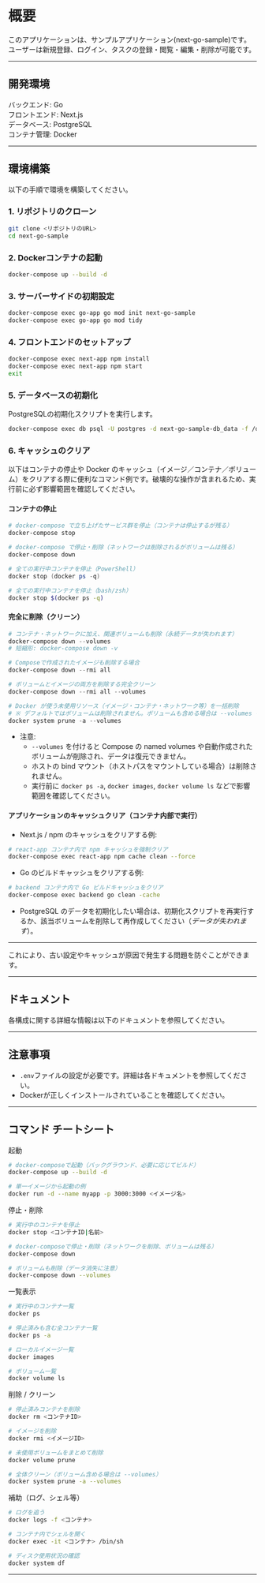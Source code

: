 # 概要

このアプリケーションは、サンプルアプリケーション(next-go-sample)です。  
ユーザーは新規登録、ログイン、タスクの登録・閲覧・編集・削除が可能です。

---

## 開発環境

バックエンド: Go  
フロントエンド: Next.js  
データベース: PostgreSQL  
コンテナ管理: Docker  

---

## 環境構築

以下の手順で環境を構築してください。

### 1. リポジトリのクローン

```bash
git clone <リポジトリのURL>
cd next-go-sample
```

### 2. Dockerコンテナの起動

```bash
docker-compose up --build -d
```

### 3. サーバーサイドの初期設定

```bash
docker-compose exec go-app go mod init next-go-sample
docker-compose exec go-app go mod tidy
```

### 4. フロントエンドのセットアップ

```bash
docker-compose exec next-app npm install
docker-compose exec next-app npm start
exit
```

### 5. データベースの初期化

PostgreSQLの初期化スクリプトを実行します。

```bash
docker-compose exec db psql -U postgres -d next-go-sample-db_data -f /docker-entrypoint-initdb.d/init.sql
```

### 6. キャッシュのクリア

以下はコンテナの停止や Docker のキャッシュ（イメージ／コンテナ／ボリューム）をクリアする際に便利なコマンド例です。破壊的な操作が含まれるため、実行前に必ず影響範囲を確認してください。

#### コンテナの停止

```powershell
# docker-compose で立ち上げたサービス群を停止（コンテナは停止するが残る）
docker-compose stop

# docker-compose で停止・削除（ネットワークは削除されるがボリュームは残る）
docker-compose down
```

```powershell
# 全ての実行中コンテナを停止（PowerShell）
docker stop (docker ps -q)
```

```bash
# 全ての実行中コンテナを停止（bash/zsh）
docker stop $(docker ps -q)
```

#### 完全に削除（クリーン）

```powershell
# コンテナ・ネットワークに加え、関連ボリュームも削除（永続データが失われます）
docker-compose down --volumes
# 短縮形: docker-compose down -v

# Composeで作成されたイメージも削除する場合
docker-compose down --rmi all

# ボリュームとイメージの両方を削除する完全クリーン
docker-compose down --rmi all --volumes
```

```powershell
# Docker が使う未使用リソース（イメージ・コンテナ・ネットワーク等）を一括削除
# ※ デフォルトではボリュームは削除されません。ボリュームも含める場合は --volumes を追加します。
docker system prune -a --volumes
```

- 注意:
  - `--volumes` を付けると Compose の named volumes や自動作成されたボリュームが削除され、データは復元できません。
  - ホストの bind マウント（ホストパスをマウントしている場合）は削除されません。
  - 実行前に `docker ps -a`, `docker images`, `docker volume ls` などで影響範囲を確認してください。

#### アプリケーションのキャッシュクリア（コンテナ内部で実行）

- Next.js / npm のキャッシュをクリアする例:

```bash
# react-app コンテナ内で npm キャッシュを強制クリア
docker-compose exec react-app npm cache clean --force
```

- Go のビルドキャッシュをクリアする例:

```bash
# backend コンテナ内で Go ビルドキャッシュをクリア
docker-compose exec backend go clean -cache
```

- PostgreSQL のデータを初期化したい場合は、初期化スクリプトを再実行するか、該当ボリュームを削除して再作成してください（*データが失われます*）。

---

これにより、古い設定やキャッシュが原因で発生する問題を防ぐことができます。

---

## ドキュメント

各構成に関する詳細な情報は以下のドキュメントを参照してください。

---

## 注意事項

- `.env`ファイルの設定が必要です。詳細は各ドキュメントを参照してください。
- Dockerが正しくインストールされていることを確認してください。

---

## コマンド チートシート

起動

```bash
# docker-composeで起動（バックグラウンド、必要に応じてビルド）
docker-compose up --build -d

# 単一イメージから起動の例
docker run -d --name myapp -p 3000:3000 <イメージ名>
```

停止・削除

```bash
# 実行中のコンテナを停止
docker stop <コンテナID|名前>

# docker-composeで停止・削除（ネットワークを削除、ボリュームは残る）
docker-compose down

# ボリュームも削除（データ消失に注意）
docker-compose down --volumes
```

一覧表示

```bash
# 実行中のコンテナ一覧
docker ps

# 停止済みも含む全コンテナ一覧
docker ps -a

# ローカルイメージ一覧
docker images

# ボリューム一覧
docker volume ls
```

削除 / クリーン

```bash
# 停止済みコンテナを削除
docker rm <コンテナID>

# イメージを削除
docker rmi <イメージID>

# 未使用ボリュームをまとめて削除
docker volume prune

# 全体クリーン（ボリューム含める場合は --volumes）
docker system prune -a --volumes
```

補助（ログ、シェル等）

```bash
# ログを追う
docker logs -f <コンテナ>

# コンテナ内でシェルを開く
docker exec -it <コンテナ> /bin/sh

# ディスク使用状況の確認
docker system df
```
---
